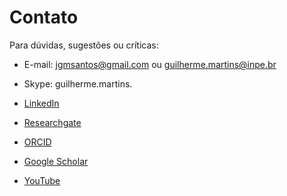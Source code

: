 Contato
=======

Para dúvidas, sugestões ou críticas:

+ E-mail: jgmsantos@gmail.com ou guilherme.martins@inpe.br

+ Skype: guilherme.martins.

+ [LinkedIn](https://www.linkedin.com/in/guilherme-martins-7239241a5)

+ [Researchgate](https://www.researchgate.net/profile/Guilherme_Martins6)

+ [ORCID](https://orcid.org/0000-0001-7693-3673)

+ [Google Scholar](https://scholar.google.com.br/citations?view_op=list_works&hl=pt-BR&user=_IlcTwEAAAAJ)

+ [YouTube](https://www.youtube.com/channel/UC0kPlByyzQsyJd9iXqlOxcQ?view_as=subscriber)

